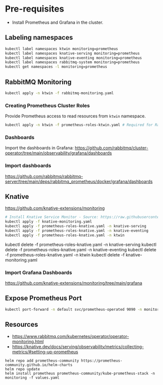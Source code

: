 # Pre-requisites

- Install Prometheus and Grafana in the cluster.

## Labeling namespaces

```sh
kubectl label namespaces ktwin monitoring=prometheus
kubectl label namespaces knative-serving monitoring=prometheus
kubectl label namespaces knative-eventing monitoring=prometheus
kubectl label namespaces rabbitmq-system monitoring=prometheus
kubectl get namespaces -l monitoring=prometheus
```

## RabbitMQ Monitoring

```sh
kubectl apply -n ktwin -f rabbitmq-monitoring.yaml
```

### Creating Prometheus Cluster Roles

Provide Prometheus access to read resources from `ktwin` namespace.

```sh
kubectl apply -n ktwin -f prometheus-roles-ktwin.yaml # Required for RabbitMQ Cluster
```

### Dashboards

Import the dashboards in Grafana: https://github.com/rabbitmq/cluster-operator/tree/main/observability/grafana/dashboards

### Import dashboards

https://github.com/rabbitmq/rabbitmq-server/tree/main/deps/rabbitmq_prometheus/docker/grafana/dashboards

## Knative

https://github.com/knative-extensions/monitoring

```sh
# Install Knative Service Monitor - Source: https://raw.githubusercontent.com/knative-sandbox/monitoring/main/servicemonitor.yaml
kubectl apply -f knative-monitoring.yaml
kubectl apply -f prometheus-roles-knative.yaml -n knative-serving
kubectl apply -f prometheus-roles-knative.yaml -n knative-eventing
kubectl apply -f prometheus-roles-knative.yaml -n ktwin
```

kubectl delete -f prometheus-roles-knative.yaml -n knative-serving
kubectl delete -f prometheus-roles-knative.yaml -n knative-eventing
kubectl delete -f prometheus-roles-knative.yaml -n ktwin
kubectl delete -f knative-monitoring.yaml

### Import Grafana Dashboards

https://github.com/knative-extensions/monitoring/tree/main/grafana

## Expose Prometheus Port

```sh
kubectl port-forward -n default svc/prometheus-operated 9090 -n monitoring
```

## Resources

- https://www.rabbitmq.com/kubernetes/operator/operator-monitoring.html
- https://knative.dev/docs/serving/observability/metrics/collecting-metrics/#setting-up-prometheus

```
helm repo add prometheus-community https://prometheus-community.github.io/helm-charts
helm repo update
helm install prometheus prometheus-community/kube-prometheus-stack -n monitoring -f values.yaml
```
